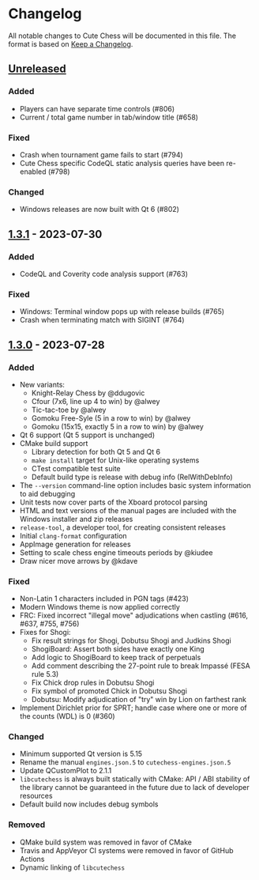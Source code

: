 # Changelog

All notable changes to Cute Chess will be documented in this file.
The format is based on [Keep a Changelog](https://keepachangelog.com/en/1.0.0/).

## [Unreleased](https://github.com/cutechess/cutechess/tree/master)

### Added

- Players can have separate time controls (#806)
- Current / total game number in tab/window title (#658)

### Fixed

- Crash when tournament game fails to start (#794)
- Cute Chess specific CodeQL static analysis queries have been re-enabled (#798)

### Changed

- Windows releases are now built with Qt 6 (#802)

## [1.3.1](https://github.com/cutechess/cutechess/releases/tag/v1.3.1) - 2023-07-30

### Added

- CodeQL and Coverity code analysis support (#763)

### Fixed

- Windows: Terminal window pops up with release builds (#765)
- Crash when terminating match with SIGINT (#764)

## [1.3.0](https://github.com/cutechess/cutechess/releases/tag/v1.3.0) - 2023-07-28

### Added

- New variants:
    - Knight-Relay Chess by @ddugovic
    - Cfour (7x6, line up 4 to win) by @alwey
    - Tic-tac-toe by @alwey
    - Gomoku Free-Syle (5 in a row to win) by @alwey
    - Gomoku (15x15, exactly 5 in a row to win) by @alwey
- Qt 6 support (Qt 5 support is unchanged)
- CMake build support
    - Library detection for both Qt 5 and Qt 6
    - `make install` target for Unix-like operating systems
    - CTest compatible test suite
    - Default build type is release with debug info (RelWithDebInfo)
- The `--version` command-line option includes basic system information to aid
  debugging
- Unit tests now cover parts of the Xboard protocol parsing
- HTML and text versions of the manual pages are included with the Windows
  installer and zip releases
- `release-tool`, a developer tool, for creating consistent releases
- Initial `clang-format` configuration
- AppImage generation for releases
- Setting to scale chess engine timeouts periods by @kiudee
- Draw nicer move arrows by @kdave

### Fixed

- Non-Latin 1 characters included in PGN tags (#423)
- Modern Windows theme is now applied correctly
- FRC: Fixed incorrect "illegal move" adjudications when castling (#616, #637, #755, #756)
- Fixes for Shogi:
    - Fix result strings for Shogi, Dobutsu Shogi and Judkins Shogi
    - ShogiBoard: Assert both sides have exactly one King
    - Add logic to ShogiBoard to keep track of perpetuals
    - Add comment describing the 27-point rule to break Impassé (FESA rule 5.3)
    - Fix Chick drop rules in Dobutsu Shogi
    - Fix symbol of promoted Chick in Dobutsu Shogi
    - Dobutsu: Modify adjudication of "try" win by Lion on farthest rank
- Implement Dirichlet prior for SPRT; handle case where one or more of the counts (WDL) is 0 (#360)

### Changed

- Minimum supported Qt version is 5.15
- Rename the manual `engines.json.5` to `cutechess-engines.json.5`
- Update QCustomPlot to 2.1.1
- `libcutechess` is always built statically with CMake: API / ABI stability of
  the library cannot be guaranteed in the future due to lack of developer
  resources
- Default build now includes debug symbols

### Removed

- QMake build system was removed in favor of CMake
- Travis and AppVeyor CI systems were removed in favor of GitHub Actions
- Dynamic linking of `libcutechess`
